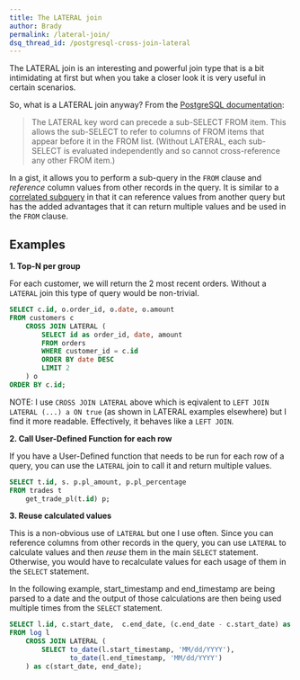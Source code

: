 ```yaml
---
title: The LATERAL join
author: Brady
permalink: /lateral-join/
dsq_thread_id: /postgresql-cross-join-lateral
---
```


The LATERAL join is an interesting and powerful join type that is a bit intimidating at first but when you take a closer look it is very useful in certain scenarios.

So, what is a LATERAL join anyway? From the [PostgreSQL documentation](https://www.postgresql.org/docs/9.3/static/sql-select.html#SQL-FROM):

> The LATERAL key word can precede a sub-SELECT FROM item. This allows the sub-SELECT to refer to columns of FROM items that appear before it in the FROM list. (Without LATERAL, each sub-SELECT is evaluated independently and so cannot cross-reference any other FROM item.)

In a gist, it allows you to perform a sub-query in the `FROM` clause and _reference_ column values from other records in the query. It is similar to a [correlated subquery](https://en.wikipedia.org/wiki/Correlated_subquery) in that it can reference values from another query but has the added advantages that it can return multiple values and be used in the `FROM` clause.

## Examples

**1. Top-N per group**

For each customer, we will return the 2 most recent orders. Without a `LATERAL` join this type of query would be non-trivial.

```sql
SELECT c.id, o.order_id, o.date, o.amount
FROM customers c
    CROSS JOIN LATERAL (
        SELECT id as order_id, date, amount
        FROM orders
        WHERE customer_id = c.id
        ORDER BY date DESC
        LIMIT 2
    ) o
ORDER BY c.id;
```

NOTE: I use `CROSS JOIN LATERAL` above which is eqivalent to `LEFT JOIN LATERAL (...) a ON true` (as shown in LATERAL examples elsewhere) but I find it more readable. Effectively, it behaves like a `LEFT JOIN`.

**2. Call User-Defined Function for each row**

If you have a User-Defined function that needs to be run for each row of a query, you can use the `LATERAL` join to call it and return multiple values.

```sql
SELECT t.id, s. p.pl_amount, p.pl_percentage
FROM trades t
    get_trade_pl(t.id) p;
```

**3. Reuse calculated values**

This is a non-obvious use of `LATERAL` but one I use often. Since you can reference columns from other records in the query, you can use `LATERAL` to calculate values and then _reuse_ them in the main `SELECT` statement. Otherwise, you would have to recalculate values for each usage of them in the `SELECT` statement.

In the following example, start_timestamp and end_timestamp are being parsed to a date and the output of those calculations are then being used multiple times from the `SELECT` statement.

```sql
SELECT l.id, c.start_date,  c.end_date, (c.end_date - c.start_date) as days_diff
FROM log l
    CROSS JOIN LATERAL (
        SELECT to_date(l.start_timestamp, 'MM/dd/YYYY'),
               to_date(l.end_timestamp, 'MM/dd/YYYY')
    ) as c(start_date, end_date);
```
